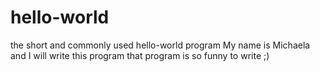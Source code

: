 # hello-world
the short and commonly used hello-world program
My name is Michaela and I will write this program 
that program is so funny to write ;)
